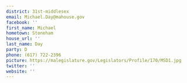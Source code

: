 ```yaml
---
district: 31st-middlesex
email: Michael.Day@mahouse.gov
facebook: ''
first_name: Michael
hometown: Stoneham
house_url: ''
last_name: Day
party: D
phone: (617) 722-2396
picture: https://malegislature.gov/Legislators/Profile/170/MSD1.jpg
twitter: ''
website: ''
---
```

